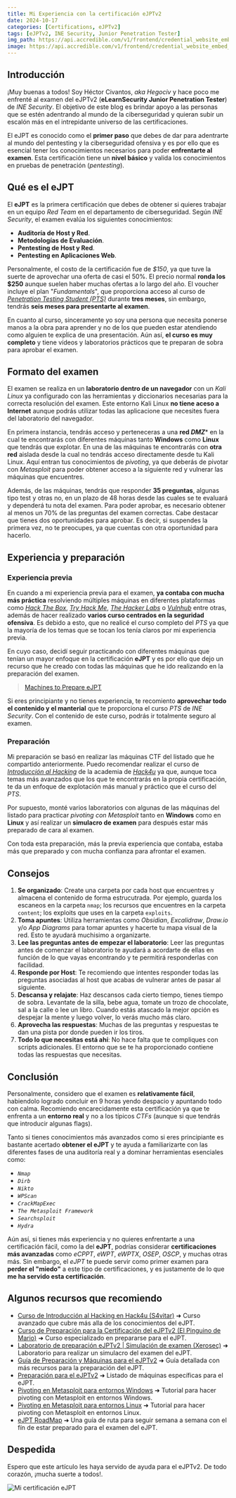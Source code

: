 ```yaml
---
title: Mi Experiencia con la certificación eJPTv2
date: 2024-10-17
categories: [Certifications, eJPTv2]
tags: [eJPTv2, INE Security, Junior Penetration Tester]
img_path: https://api.accredible.com/v1/frontend/credential_website_embed_image/certificate/118676081
image: https://api.accredible.com/v1/frontend/credential_website_embed_image/certificate/118676081
---
```


## **Introducción**
¡Muy buenas a todos! Soy Héctor Civantos, *aka Hegociv* y hace poco me enfrenté al examen del eJPTv2 (**eLearnSecurity Junior Penetration Tester**) de *INE Security*. El objetivo de este blog es brindar apoyo a las personas que se estén adentrando al mundo de la ciberseguridad y quieran subir un escalón más en el intrepidante universo de las certificaciones.

El eJPT es conocido como el **primer paso** que debes de dar para adentrarte al mundo del pentesting y la ciberseguridad ofensiva y es por ello que es esencial tener los conocimientos necesarios para poder **enfrentarte al examen**. Esta certificación tiene un **nivel básico** y valida los conocimientos en pruebas de penetración (*pentesting*).

## **Qué es el eJPT**
El **eJPT** es la primera certificación que debes de obtener si quieres trabajar en un equipo *Red Team* en el departamento de ciberseguridad. Según *INE Security*, el examen evalúa los siguientes conocimientos:

- **Auditoría de Host y Red**.
- **Metodologías de Evaluación**.
- **Pentesting de Host y Red**.
- **Pentesting en Aplicaciones Web**.

Personalmente, el costo de la certificación fue de *$150*, ya que tuve la suerte de aprovechar una oferta de casi el 50%. El precio normal **ronda los $250** aunque suelen haber muchas ofertas a lo largo del año. El voucher incluye el plan "*Fundamentals*", que proporciona acceso al curso de [*Penetration Testing Student (PTS)*](https://my.ine.com/CyberSecurity/learning-paths/61f88d91-79ff-4d8f-af68-873883dbbd8c/penetration-testing-student) durante **tres meses**, sin embargo, tendrás **seis meses para presentarte al examen**.

En cuanto al curso, sinceramente yo soy una persona que necesita ponerse manos a la obra para aprender y no de los que pueden estar atendiendo como alguien te explica de una presentación. Aún así, **el curso es muy completo** y tiene vídeos y laboratorios prácticos que te preparan de sobra para aprobar el examen.

## **Formato del examen**
El examen se realiza en un **laboratorio dentro de un navegador** con un *Kali Linux* ya configurado con las herramientas y diccionarios necesarias para la correcta resolución del examen. Este entorno Kali Linux **no tiene aceso a Internet** aunque podrás utilizar todas las aplicacione que necesites fuera del laboratorio del navegador.

En primera instancia, tendrás acceso y perteneceras a una **red *DMZ**** en la cual te encontrarás con diferentes máquinas tanto **Windows** como **Linux** que tendrás que explotar. En una de las máquinas te encontrarás con **otra red** aislada desde la cual no tendrás acceso directamente desde tu Kali Linux. Aquí entran tus conocimientos de *pivoting*, ya que deberás de pivotar con *Metasploit* para poder obtener acceso a la siguiente red y vulnerar las máquinas que encuentres.

Además, de las máquinas, tendrás que responder **35 preguntas**, algunas tipo test y otras no, en un plazo de 48 horas desde las cuales se te evaluará y dependerá tu nota del examen. Para poder aprobar, es necesario obtener al menos un 70% de las preguntas del examen correctas. Cabe destacar que tienes dos oportunidades para aprobar. Es decir, si suspendes la primera vez, no te preocupes, ya que cuentas con otra oportunidad para hacerlo.

## Experiencia y preparación
### Experiencia previa
En cuando a mi experiencia previa para el examen, **ya contaba con mucha más práctica** resolviendo múltiples máquinas en diferentes plataformas como *[Hack The Box](https://www.hackthebox.com/)*, *[Try Hack Me](https://tryhackme.com/)*, *[The Hacker Labs](https://thehackerslabs.com/)* o *[Vulnhub](https://www.vulnhub.com/)* entre otras, además de hacer realizado **varios curso centrados en la seguridad ofensiva**. Es debido a esto, que no realicé el curso completo del *PTS* ya que la mayoría de los temas que se tocan los tenía claros por mi experiencia previa.

En cuyo caso, decidí seguir practicando con diferentes máquinas que tenían un mayor enfoque en la certificación **eJPT** y es por ello que dejo un recurso que he creado con todas las máquinas que he ido realizando en la preparación del examen.

> [Machines to Prepare eJPT](https://docs.google.com/spreadsheets/d/1W8MXfDbTfQHFZ5XRMAKMysSBwvOpXuUS/edit?gid=1173184797#gid=1173184797)

Si eres principiante y no tienes experiencia, te recomiento **aprovechar todo el contenido y el manterial** que te proporciona el curso *PTS* de *INE Security*. Con el contenido de este curso, podrás ir totalmente seguro al examen.

### Preparación
Mi preparación se basó en realizar las máquinas CTF del listado que he compartido anteriormente. Puedo recomendar realizar el curso de *[Introducción al Hacking](https://hack4u.io/cursos/introduccion-al-hacking/)* de la academia de *[Hack4u](https://hack4u.io/)* ya que, aunque toca temas más avanzados que los que te encontrarás en la propia certificación,  te da un enfoque de explotación más manual y práctico que el curso del *PTS*.

Por supuesto, monté varios laboratorios con algunas de las máquinas del listado para practicar *pivoting con Metasploit* tanto en **Windows** como en **Linux** y así realizar un **simulacro de examen** para después estar más preparado de cara al examen.

Con toda esta preparación, más la previa experiencia que contaba, estaba más que preparado y con mucha confianza para afrontar el examen.

## Consejos
1. **Se organizado**: Create una carpeta por cada host que encuentres y almacena el contenido de forma estrucutrada. Por ejemplo, guarda los escaneos en la carpeta `nmap`; los recursos que encuentres en la carpeta `content`; los exploits que uses en la carpeta `exploits`.
2. **Toma apuntes**: Utiliza herramientas como *Obsidian*, *Excalidraw*, *Draw.io* y/o *App Diagrams* para tomar apuntes y hacerte tu mapa visual de la red. Esto te ayudará muchisimo a organizarte.
3. **Lee las preguntas antes de empezar el laboratorio**: Leer las preguntas antes de comenzar el laboratorio te ayudará a acordarte de ellas en función de lo que vayas encontrando y te permitirá responderlas con facilidad.
4. **Responde por Host**: Te recomiendo que intentes responder todas las preguntas asociadas al host que acabas de vulnerar antes de pasar al siguiente.
5. **Descansa y relajate**: Haz descansos cada cierto tiempo, tienes tiempo de sobra. Levantate de la silla, bebe agua, tomate un trozo de chocolate, sal a la calle o lee un libro. Cuando estás atascado la mejor opción es despejar la mente y luego volver, lo verás mucho más claro.
6. **Aprovecha las respuestas**: Muchas de las preguntas y respuestas te dan una pista por donde pueden ir los tiros.
7. **Todo lo que necesitas está ahí**: No hace falta que te compliques con scripts adicionales. El entorno que se te ha proporcionado contiene todas las respuestas que necesitas.

## Conclusión
Personalmente, considero que el examen es **relativamente fácil**, habiendolo logrado concluir en 9 horas yendo despacio y apuntando todo con calma. Recomiendo encarecidamente esta certificación ya que te enfrenta a un **entorno real** y no a los típicos *CTFs* (aunque si que tendrás que introducir algunas flags).

Tanto si tienes conocimientos más avanzados como si eres principiante es bastante acertado **obtener el eJPT** y te ayuda a familiarizarte con las diferentes fases de una auditoría real y a dominar herramientas esenciales como:

- *`Nmap`*
- *`Dirb`*
- *`Nikto`*
- *`WPScan`*
- *`CrackMapExec`*
- *`The Metasploit Framework`*
- *`Searchsploit`*
- *`Hydra`*

Aún así, si tienes más experiencia y no quieres enfrentarte a una certificación fácil, como la del **eJPT**, podrías considerar **certificaciones más avanzadas** como *eCPPT*, *eWPT*, *eWPTX*, *OSEP*, *OSCP*, y muchas otras más. Sin embargo, el *eJPT* te puede servir como primer examen para **perder el "miedo"** a este tipo de certificaciones, y es justamente de lo que **me ha servido esta certificación**.

## Algunos recursos que recomiendo

- [Curso de Introducción al Hacking en Hack4u (S4vitar)](https://hack4u.io/cursos/introduccion-al-hacking/) ➜ Curso avanzado que cubre más alla de los conocimientos del eJPT.
- [Curso de Preparación para la Certificación del eJPTv2 (El Pinguino de Mario)](https://elrincondelhacker.es/courses/preparacion-certificacion-ejptv2/) ➜ Curso especializado en prepararse para el eJPT.
- [Laboratorio de preparación eJPTv2 \| Simulación de examen (Xerosec)](https://www.youtube.com/watch?v=v20IsEd5nUU) ➜ Laboratorio para realizar un simulacro del examen del eJPT.
- [Guía de Preparación y Máquinas para el eJPTv2](https://r1vs3c.github.io/posts/review-ejpt/) ➜ Guía detallada con más recursos para la preparación del eJPT.
- [Preparación para el eJPTv2](https://rinku.tech/experiencia-ejptv2/) ➜ Listado de máquinas específicas para el eJPT.
- [Pivoting en Metasploit para entornos Windows](https://www.youtube.com/watch?v=WM8lHCHblDU) ➜ Tutorial para hacer pivoting con Metasploit en entornos Windows.
- [Pivoting en Metasploit para entornos Linux](https://www.youtube.com/watch?v=RotyKByc8Jc&t=708s) ➜ Tutorial para hacer pivoting con Metasploit en entornos Linux.
- [eJPT RoadMap](https://github.com/nyxragon/ejpt-roadmap) ➜ Una guía de ruta para seguir semana a semana con el fín de estar preparado para el examen del eJPT.

## Despedida
Espero que este artículo les haya servido de ayuda para el eJPTv2. De todo corazón, ¡mucha suerte a todos!.

![Mi certificación eJPT](https://api.accredible.com/v1/frontend/credential_website_embed_image/certificate/118676081)
